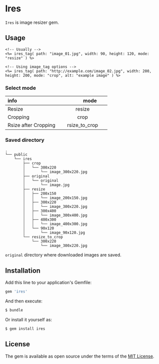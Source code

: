 # Ires
`Ires` is image resizer gem.

## Usage

```erb
<!-- Usually -->
<%= ires_tag( path: "image_01.jpg", width: 90, height: 120, mode: "resize" ) %>

<!-- Using image_tag options -->
<%= ires_tag( path: "http://example.com/image_02.jpg", width: 200, height: 200, mode: "crop", alt: "example image" ) %>
```

### Select mode

| info                       |     　　　mode 　　　  |
|:---------------------------|:--------------------:|
| Resize                     | resize               |
| Cropping                   | crop                 |
| Rsize after Cropping       | rsize_to_crop        | 

### Saved directory

```
.
└── public
    └── ires
        ├── crop
        │   └── 300x220
        │       └── image_300x220.jpg
        ├── original
        │   └── original
        │       └── image.jpg
        ├── resize
        │   ├── 200x150
        │   │   └── image_200x150.jpg
        │   ├── 300x220
        │   │   └── image_300x220.jpg
        │   ├── 300x400
        │   │   └── image_300x400.jpg
        │   ├── 400x300
        │   │   └── image_400x300.jpg
        │   └── 90x120
        │       └── image_90x120.jpg
        └── resize_to_crop
            └── 300x220
                └── image_300x220.jpg
```

`original` directory where downloaded images are saved.

## Installation
Add this line to your application's Gemfile:

```ruby
gem 'ires'
```

And then execute:
```bash
$ bundle
```

Or install it yourself as:
```bash
$ gem install ires
```


## License
The gem is available as open source under the terms of the [MIT License](http://opensource.org/licenses/MIT).
